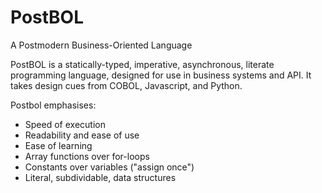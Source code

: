 # PostBOL
A Postmodern Business-Oriented Language

PostBOL is a statically-typed, imperative, asynchronous, literate programming language, designed for use in business systems and API. It takes design cues from COBOL, Javascript, and Python.

Postbol emphasises:

* Speed of execution
* Readability and ease of use
* Ease of learning
* Array functions over for-loops
* Constants over variables ("assign once")
* Literal, subdividable, data structures
